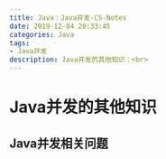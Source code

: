 ```yaml
---
title: Java：Java并发-CS-Notes
date: 2019-12-04 20:33:45
categories: Java
tags: 
- Java并发
description: Java并发的其他知识：<br>
---
```


# Java并发的其他知识

## Java并发相关问题
